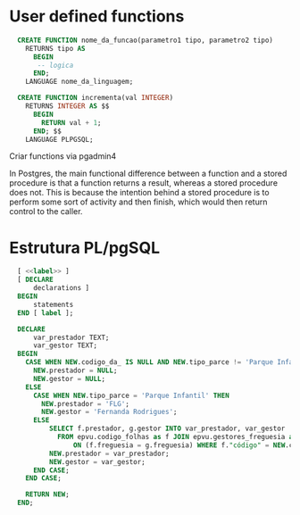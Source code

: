 # User defined functions

```sql
  CREATE FUNCTION nome_da_funcao(parametro1 tipo, parametro2 tipo)
    RETURNS tipo AS
      BEGIN
       -- logica
      END;
    LANGUAGE nome_da_linguagem;
```

```sql
  CREATE FUNCTION incrementa(val INTEGER) 
    RETURNS INTEGER AS $$
      BEGIN
        RETURN val + 1;
      END; $$
    LANGUAGE PLPGSQL;
```
Criar functions via pgadmin4


In Postgres, the main functional difference between a function and a stored procedure is that a function returns a result, whereas a stored procedure does not. This is because the intention behind a stored procedure is to perform some sort of activity and then finish, which would then return control to the caller.

# Estrutura PL/pgSQL

```sql
  [ <<label>> ]
  [ DECLARE
      declarations ]
  BEGIN
      statements
  END [ label ];
```

```sql
  DECLARE
      var_prestador TEXT;
      var_gestor TEXT;
  BEGIN
    CASE WHEN NEW.codigo_da_ IS NULL AND NEW.tipo_parce != 'Parque Infantil' THEN
      NEW.prestador = NULL;
      NEW.gestor = NULL;
    ELSE
      CASE WHEN NEW.tipo_parce = 'Parque Infantil' THEN
        NEW.prestador = 'FLG';
        NEW.gestor = 'Fernanda Rodrigues';
      ELSE
          SELECT f.prestador, g.gestor INTO var_prestador, var_gestor
            FROM epvu.codigo_folhas as f JOIN epvu.gestores_freguesia as g
                ON (f.freguesia = g.freguesia) WHERE f."código" = NEW.codigo_da_ LIMIT 1;
          NEW.prestador = var_prestador;
          NEW.gestor = var_gestor;
      END CASE;
    END CASE;

    RETURN NEW;
  END;
```



